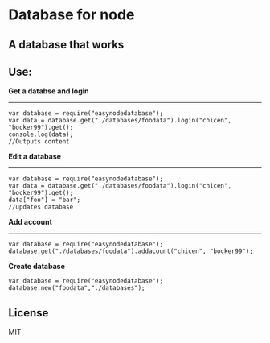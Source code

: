 # Database for node
## A database that works


## Use:

**Get a databse and login**
***
```
var database = require("easynodedatabase");
var data = database.get("./databases/foodata").login("chicen", "bocker99").get();
console.log(data);
//Outputs content
```
**Edit a database**
***
```
var database = require("easynodedatabase");
var data = database.get("./databases/foodata").login("chicen", "bocker99").get();
data["foo"] = "bar";
//updates database
```
**Add account**
***
```
var database = require("easynodedatabase");
database.get("./databases/foodata").addacount("chicen", "bocker99");
```
**Create database**
```
var database = require("easynodedatabase");
database.new("foodata","./databases");
```
## License

MIT
